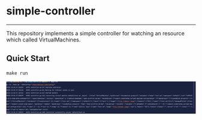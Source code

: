 # simple-controller
___
This repository implements a simple controller for watching an resource which called VirtualMachines.

## Quick Start
```makefile
make run
```
![img.png](img.png)